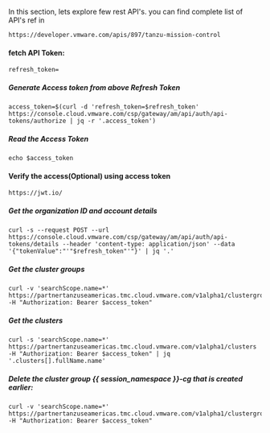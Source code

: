 In this section, lets explore few rest API's. you can find complete list of API's ref in

```dashboard:open-url
https://developer.vmware.com/apis/897/tanzu-mission-control
```

#### fetch API Token: 

```execute
refresh_token=
```
##### Generate Access token from above Refresh Token

```execute
access_token=$(curl -d 'refresh_token=$refresh_token' https://console.cloud.vmware.com/csp/gateway/am/api/auth/api-tokens/authorize | jq -r '.access_token')
```

##### Read the Access Token

```execute
echo $access_token
```

#### Verify the access(Optional) using access token

```dashboard:open-url
https://jwt.io/
```

##### Get the organization ID and account details 

```execute
curl -s --request POST --url https://console.cloud.vmware.com/csp/gateway/am/api/auth/api-tokens/details --header 'content-type: application/json' --data '{"tokenValue":"'"$refresh_token"'"}' | jq '.'
```

##### Get the cluster groups

```execute
curl -v 'searchScope.name=*' https://partnertanzuseamericas.tmc.cloud.vmware.com/v1alpha1/clustergroups -H "Authorization: Bearer $access_token"
```

##### Get the clusters 

```execute
curl -s 'searchScope.name=*' https://partnertanzuseamericas.tmc.cloud.vmware.com/v1alpha1/clusters -H "Authorization: Bearer $access_token" | jq '.clusters[].fullName.name'
```

##### Delete the cluster group {{ session_namespace }}-cg that is created earlier: 

```execute
curl -v 'searchScope.name=*' https://partnertanzuseamericas.tmc.cloud.vmware.com/v1alpha1/clustergroups -H "Authorization: Bearer $access_token"
```


